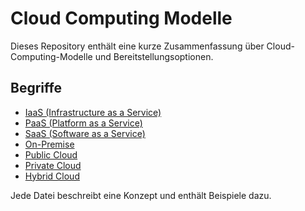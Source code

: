 # Cloud Computing Modelle

Dieses Repository enthält eine kurze Zusammenfassung über Cloud-Computing-Modelle und Bereitstellungsoptionen.

## Begriffe

- [IaaS (Infrastructure as a Service)](./IaaS.md)
- [PaaS (Platform as a Service)](./paas.md)
- [SaaS (Software as a Service)](./saas.md)
- [On-Premise](./onpremise.md)
- [Public Cloud](./publiccloud.md)
- [Private Cloud](./privatecloud.md)
- [Hybrid Cloud](./hybridcloud.md)

Jede Datei beschreibt eine Konzept und enthält Beispiele dazu.

